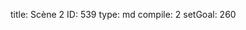 title:          Scène 2
ID:             539
type:           md
compile:        2
setGoal:        260


